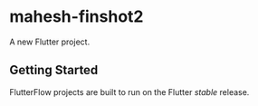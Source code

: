 # mahesh-finshot2

A new Flutter project.

## Getting Started

FlutterFlow projects are built to run on the Flutter _stable_ release.
